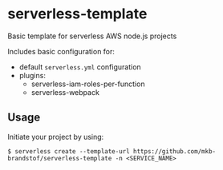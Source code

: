# serverless-template

Basic template for serverless AWS node.js projects

Includes basic configuration for:
- default `serverless.yml` configuration
- plugins:
  - serverless-iam-roles-per-function
  - serverless-webpack

## Usage

Initiate your project by using:

    $ serverless create --template-url https://github.com/mkb-brandstof/serverless-template -n <SERVICE_NAME>
